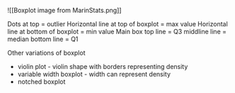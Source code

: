 ![[Boxplot image from  MarinStats.png]]

Dots at top = outlier
Horizontal line at top of boxplot = max value
Horizontal line at bottom of boxplot = min value
Main box
	top line = Q3
	middline line = median
	bottom line = Q1


Other variations of boxplot
- violin plot - violin shape with borders representing density
- variable width boxplot - width can represent density
- notched boxplot 